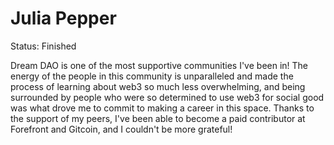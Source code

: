 # Julia Pepper

Status: Finished

Dream DAO is one of the most supportive communities I've been in! The energy of the people in this community is unparalleled and made the process of learning about web3 so much less overwhelming, and being surrounded by people who were so determined to use web3 for social good was what drove me to commit to making a career in this space. Thanks to the support of my peers, I've been able to become a paid contributor at Forefront and Gitcoin, and I couldn't be more grateful!